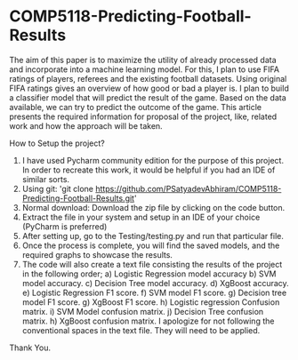# COMP5118-Predicting-Football-Results
The aim of this paper is to maximize the utility of already processed data and incorporate into a machine learning model. 
For this, I plan to use FIFA ratings of players, referees and the existing football datasets. 
Using original FIFA ratings gives an overview of how good or bad a player is. 
I plan to build a classifier model that will predict the result of the game. 
Based on the data available, we can try to predict the outcome of the game. 
This article presents the required information for proposal of the project, like, related work and how the approach will be taken.

How to Setup the project?
  1. I have used Pycharm community edition for the purpose of this project. In order to recreate this work, it would be helpful if you had an IDE of similar sorts. 
  2. Using git: 'git clone https://github.com/PSatyadevAbhiram/COMP5118-Predicting-Football-Results.git'
  3. Normal download: Download the zip file by clicking on the code button. 
  4. Extract the file in your system and setup in an IDE of your choice (PyCharm is preferred)
  5. After setting up, go to the Testing/testing.py and run that particular file. 
  6. Once the process is complete, you will find the saved models, and the required graphs to showcase the results. 
  7. The code will also create a text file consisting the results of the project in the following order; 
    a) Logistic Regression model accuracy
    b) SVM model accuracy.
    c) Decision Tree model accuracy.
    d) XgBoost accuracy.
    e) Logistic Regression F1 score.
    f) SVM model F1 score.
    g) Decision tree model F1 score.
    g) XgBoost F1 score.
    h) Logistic regression Confusion matrix.
    i) SVM Model confusion matrix.
    j) Decision Tree confusion matrix.
    h) XgBoost confusion matrix. 
I apologize for not following the conventional spaces in the text file. They will need to be applied. 

Thank You.
